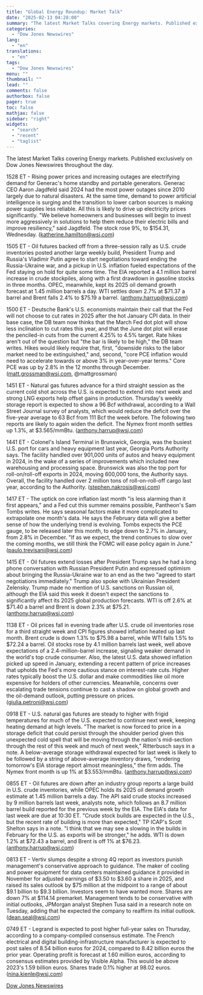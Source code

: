```yaml
---
title: "Global Energy Roundup: Market Talk"
date: "2025-02-13 04:28:00"
summary: "The latest Market Talks covering Energy markets. Published exclusively on Dow Jones Newswires throughout the day.1528 ET - Rising power prices and increasing outages are electrifying demand for Generac's home standby and portable generators. Generac CEO Aaron Jagdfeld said 2024 had the most power outages since 2010 largely due to..."
categories:
  - "Dow Jones Newswires"
lang:
  - "en"
translations:
  - "en"
tags:
  - "Dow Jones Newswires"
menu: ""
thumbnail: ""
lead: ""
comments: false
authorbox: false
pager: true
toc: false
mathjax: false
sidebar: "right"
widgets:
  - "search"
  - "recent"
  - "taglist"
---
```


The latest Market Talks covering Energy markets. Published exclusively on Dow Jones Newswires throughout the day.

1528 ET - Rising power prices and increasing outages are electrifying demand for Generac's home standby and portable generators. Generac CEO Aaron Jagdfeld said 2024 had the most power outages since 2010 largely due to natural disasters. At the same time, demand to power artificial intelligence is surging and the transition to lower carbon sources is making power supplies less reliable. All this is likely to drive up electricity prices significantly. "We believe homeowners and businesses will begin to invest more aggressively in solutions to help them reduce their electric bills and improve resiliency," said Jagdfeld. The stock rose 9%, to $154.31, Wednesday. (katherine.hamilton@wsj.com)

1505 ET - Oil futures backed off from a three-session rally as U.S. crude inventories posted another large weekly build, President Trump and Russia's Vladimir Putin agree to start negotiations toward ending the Russia-Ukraine war, and a pickup in U.S. inflation fueled expectations of the Fed staying on hold for quite some time. The EIA reported a 4.1 million barrel increase in crude stockpiles, along with a first drawdown in gasoline stocks in three months. OPEC, meanwhile, kept its 2025 oil demand growth forecast at 1.45 million barrels a day. WTI settles down 2.7% at $71.37 a barrel and Brent falls 2.4% to $75.19 a barrel. (anthony.harrup@wsj.com)

1500 ET - Deutsche Bank's U.S. economists maintain their call that the Fed will not choose to cut rates in 2025 after the hot January CPI data. In their base case, the DB team now thinks that the March Fed dot plot will show less inclination to cut rates this year, and that the June dot plot will erase the penciled-in cuts from the current 4.25% to 4.5% target. Rate hikes aren't out of the question but "the bar is likely to be high," the DB team writes. Hikes would likely require that, first, "downside risks to the labor market need to be extinguished," and, second, "core PCE inflation would need to accelerate towards or above 3% in year-over-year terms." Core PCE was up by 2.8% in the 12 months through December. (matt.grossman@wsj.com, @mattgrossman)

1451 ET - Natural gas futures advance for a third straight session as the current cold shot across the U.S. is expected to extend into next week and strong LNG exports help offset gains in production. Thursday's weekly storage report is expected to show a 96 Bcf withdrawal, according to a Wall Street Journal survey of analysts, which would reduce the deficit over the five-year average to 63 Bcf from 111 Bcf the week before. The following two reports are likely to again widen the deficit. The Nymex front month settles up 1.3%, at $3.565/mmBtu. (anthony.harrup@wsj.com)

1441 ET - Colonel's Island Terminal in Brunswick, Georgia, was the busiest U.S. port for cars and heavy equipment last year, Georgia Ports Authority says. The facility handled over 901,000 units of autos and heavy equipment in 2024, in the wake of a series of improvements which included new warehousing and processing space. Brunswick was also the top port for roll-on/roll-off exports in 2024, moving 600,000 tons, the Authority says. Overall, the facility handled over 2 million tons of roll-on-roll-off cargo last year, according to the Authority. (stephen.nakrosis@wsj.com)

1417 ET - The uptick on core inflation last month "is less alarming than it first appears," and a Fed cut this summer remains possible, Pantheon's Sam Tombs writes. He says seasonal factors make it more complicated to extrapolate one month's data. He says the February data will give a better sense of how the underlying trend is evolving. Tombs expects the PCE gauge, to be released later this month, to edge down to 2.7% in January, from 2.8% in December. "If as we expect, the trend continues to slow over the coming months, we still think the FOMC will ease policy again in June." (paulo.trevisani@wsj.com)

1415 ET - Oil futures extend losses after President Trump says he had a long phone conversation with Russian President Putin and expressed optimism about bringing the Russia-Ukraine war to an end as the two "agreed to start negotiations immediately." Trump also spoke with Ukrainian President Zelensky. Trump made no mention of U.S. sanctions on Russian oil, although the EIA said this week it doesn't expect the sanctions to significantly affect its 2025 global production forecasts. WTI is off 2.6% at $71.40 a barrel and Brent is down 2.3% at $75.21. (anthony.harrup@wsj.com)

1138 ET - Oil prices fall in evening trade after U.S. crude oil inventories rose for a third straight week and CPI figures showed inflation heated up last month. Brent crude is down 1.3% to $75.98 a barrel, while WTI falls 1.5% to $72.24 a barrel. Oil stocks rose by 4.1 million barrels last week, well above expectations of a 2.4-million-barrel increase, signaling weaker demand in the world's top crude consumer. Also, the latest U.S. data showed inflation picked up speed in January, extending a recent pattern of price increases that upholds the Fed's more cautious stance on interest-rate cuts. Higher rates typically boost the U.S. dollar and make commodities like oil more expensive for holders of other currencies. Meanwhile, concerns over escalating trade tensions continue to cast a shadow on global growth and the oil-demand outlook, putting pressure on prices. (giulia.petroni@wsj.com)

0918 ET - U.S. natural gas futures are steady to higher with frigid temperatures for much of the U.S. expected to continue next week, keeping heating demand at high levels. "The market is now forced to price in a storage deficit that could persist through the shoulder period given this unexpected cold spell that will be moving through the nation's mid-section through the rest of this week and much of next week," Ritterbusch says in a note. A below-average storage withdrawal expected for last week is likely to be followed by a string of above-average inventory draws, "rendering tomorrow's EIA storage report almost meaningless," the firm adds. The Nymex front month is up 1% at $3.553/mmBtu. (anthony.harrup@wsj.com)

0855 ET - Oil futures are down after an industry group reports a large build in U.S. crude inventories, while OPEC holds its 2025 oil demand growth estimate at 1.45 million barrels a day. The API said crude stocks increased by 9 million barrels last week, analysts note, which follows an 8.7 million barrel build reported for the previous week by the EIA. The EIA's data for last week are due at 10:30 ET. "Crude stock builds are expected in the U.S., but the recent rate of building is more than expected," TP ICAP's Scott Shelton says in a note. "I think that we may see a slowing in the builds in February for the U.S. as exports will be stronger," he adds. WTI is down 1.2% at $72.43 a barrel, and Brent is off 1% at $76.23. (anthony.harrup@wsj.com)

0813 ET - Vertiv slumps despite a strong 4Q report as investors punish management's conservative approach to guidance. The maker of cooling and power equipment for data centers maintained guidance it provided in November for adjusted earnings of $3.50 to $3.60 a share in 2025, and raised its sales outlook by $75 million at the midpoint to a range of about $9.1 billion to $9.3 billion. Investors seem to have wanted more. Shares are down 7% at $114.14 premarket. Management tends to be conservative with initial outlooks, JPMorgan analyst Stephen Tusa said in a research note on Tuesday, adding that he expected the company to reaffirm its initial outlook. (dean.seal@wsj.com)

0749 ET - Legrand is expected to post higher full-year sales on Thursday, according to a company-compiled consensus estimate. The French electrical and digital building-infrastructure manufacturer is expected to post sales of 8.54 billion euros for 2024, compared to 8.42 billion euros the prior year. Operating profit is forecast at 1.60 million euros, according to consensus estimates provided by Visible Alpha. This would be above 2023's 1.59 billion euros. Shares trade 0.1% higher at 98.02 euros. (nina.kienle@wsj.com)

[Dow Jones Newswires](https://www.tradingview.com/news/DJN_DN20250212011737:0/)
